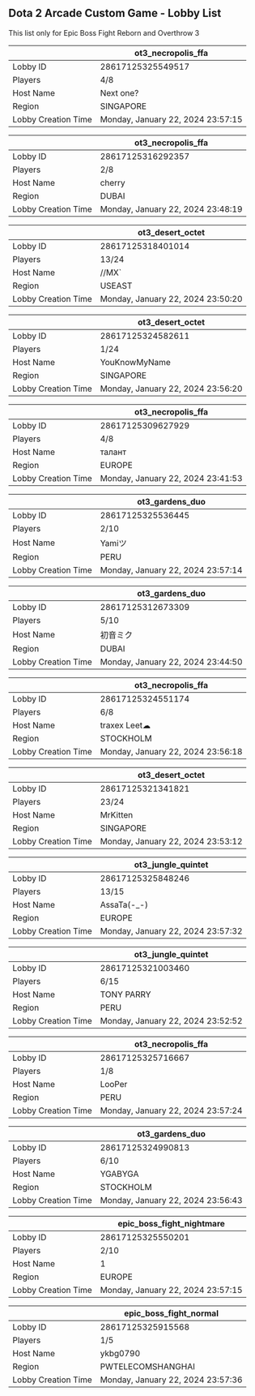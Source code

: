 ## Dota 2 Arcade Custom Game - Lobby List

This list only for Epic Boss Fight Reborn and Overthrow 3

|  | ot3_necropolis_ffa |
| ------ | ------ |
| Lobby ID | 28617125325549517 |
| Players | 4/8 |
| Host Name | Next one? |
| Region | SINGAPORE |
| Lobby Creation Time | Monday, January 22, 2024 23:57:15 |


|  | ot3_necropolis_ffa |
| ------ | ------ |
| Lobby ID | 28617125316292357 |
| Players | 2/8 |
| Host Name | cherry |
| Region | DUBAI |
| Lobby Creation Time | Monday, January 22, 2024 23:48:19 |


|  | ot3_desert_octet |
| ------ | ------ |
| Lobby ID | 28617125318401014 |
| Players | 13/24 |
| Host Name | //MX` |
| Region | USEAST |
| Lobby Creation Time | Monday, January 22, 2024 23:50:20 |


|  | ot3_desert_octet |
| ------ | ------ |
| Lobby ID | 28617125324582611 |
| Players | 1/24 |
| Host Name | YouKnowMyName |
| Region | SINGAPORE |
| Lobby Creation Time | Monday, January 22, 2024 23:56:20 |


|  | ot3_necropolis_ffa |
| ------ | ------ |
| Lobby ID | 28617125309627929 |
| Players | 4/8 |
| Host Name | талант |
| Region | EUROPE |
| Lobby Creation Time | Monday, January 22, 2024 23:41:53 |


|  | ot3_gardens_duo |
| ------ | ------ |
| Lobby ID | 28617125325536445 |
| Players | 2/10 |
| Host Name | Yamiツ |
| Region | PERU |
| Lobby Creation Time | Monday, January 22, 2024 23:57:14 |


|  | ot3_gardens_duo |
| ------ | ------ |
| Lobby ID | 28617125312673309 |
| Players | 5/10 |
| Host Name | 初音ミク |
| Region | DUBAI |
| Lobby Creation Time | Monday, January 22, 2024 23:44:50 |


|  | ot3_necropolis_ffa |
| ------ | ------ |
| Lobby ID | 28617125324551174 |
| Players | 6/8 |
| Host Name | traxex ⁧☁⁧Leet |
| Region | STOCKHOLM |
| Lobby Creation Time | Monday, January 22, 2024 23:56:18 |


|  | ot3_desert_octet |
| ------ | ------ |
| Lobby ID | 28617125321341821 |
| Players | 23/24 |
| Host Name | MrKitten |
| Region | SINGAPORE |
| Lobby Creation Time | Monday, January 22, 2024 23:53:12 |


|  | ot3_jungle_quintet |
| ------ | ------ |
| Lobby ID | 28617125325848246 |
| Players | 13/15 |
| Host Name | AssaTa(-_-) |
| Region | EUROPE |
| Lobby Creation Time | Monday, January 22, 2024 23:57:32 |


|  | ot3_jungle_quintet |
| ------ | ------ |
| Lobby ID | 28617125321003460 |
| Players | 6/15 |
| Host Name | TONY PARRY |
| Region | PERU |
| Lobby Creation Time | Monday, January 22, 2024 23:52:52 |


|  | ot3_necropolis_ffa |
| ------ | ------ |
| Lobby ID | 28617125325716667 |
| Players | 1/8 |
| Host Name | LooPer |
| Region | PERU |
| Lobby Creation Time | Monday, January 22, 2024 23:57:24 |


|  | ot3_gardens_duo |
| ------ | ------ |
| Lobby ID | 28617125324990813 |
| Players | 6/10 |
| Host Name | YGABYGA |
| Region | STOCKHOLM |
| Lobby Creation Time | Monday, January 22, 2024 23:56:43 |


|  | epic_boss_fight_nightmare |
| ------ | ------ |
| Lobby ID | 28617125325550201 |
| Players | 2/10 |
| Host Name | 1 |
| Region | EUROPE |
| Lobby Creation Time | Monday, January 22, 2024 23:57:15 |


|  | epic_boss_fight_normal |
| ------ | ------ |
| Lobby ID | 28617125325915568 |
| Players | 1/5 |
| Host Name | ykbg0790 |
| Region | PWTELECOMSHANGHAI |
| Lobby Creation Time | Monday, January 22, 2024 23:57:36 |



